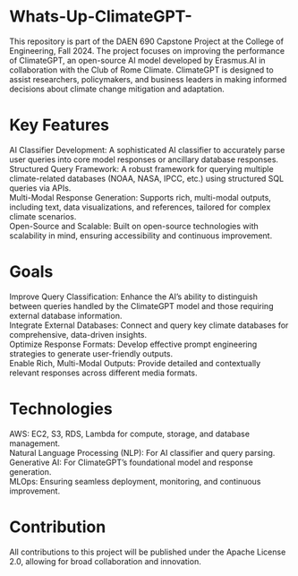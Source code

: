 # Whats-Up-ClimateGPT-

This repository is part of the DAEN 690 Capstone Project at the College of Engineering, Fall 2024. The project focuses on improving the performance of ClimateGPT, an open-source AI model developed by Erasmus.AI in collaboration with the Club of Rome Climate. ClimateGPT is designed to assist researchers, policymakers, and business leaders in making informed decisions about climate change mitigation and adaptation.

# Key Features
AI Classifier Development: A sophisticated AI classifier to accurately parse user queries into core model responses or ancillary database responses. <br>
Structured Query Framework: A robust framework for querying multiple climate-related databases (NOAA, NASA, IPCC, etc.) using structured SQL queries via APIs. <br>
Multi-Modal Response Generation: Supports rich, multi-modal outputs, including text, data visualizations, and references, tailored for complex climate scenarios. <br>
Open-Source and Scalable: Built on open-source technologies with scalability in mind, ensuring accessibility and continuous improvement. <br>

# Goals
Improve Query Classification: Enhance the AI’s ability to distinguish between queries handled by the ClimateGPT model and those requiring external database information. <br>
Integrate External Databases: Connect and query key climate databases for comprehensive, data-driven insights. <br>
Optimize Response Formats: Develop effective prompt engineering strategies to generate user-friendly outputs. <br>
Enable Rich, Multi-Modal Outputs: Provide detailed and contextually relevant responses across different media formats. <br>

# Technologies
AWS: EC2, S3, RDS, Lambda for compute, storage, and database management. <br>
Natural Language Processing (NLP): For AI classifier and query parsing. <br>
Generative AI: For ClimateGPT’s foundational model and response generation. <br>
MLOps: Ensuring seamless deployment, monitoring, and continuous improvement. <br>

# Contribution
All contributions to this project will be published under the Apache License 2.0, allowing for broad collaboration and innovation.
